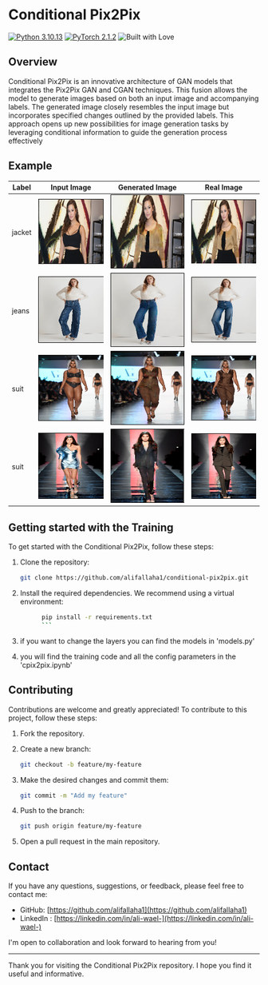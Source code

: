 # Conditional Pix2Pix
[![Python 3.10.13](https://img.shields.io/badge/python-3.10.13-blue.svg)](https://www.python.org/downloads/release/python-31013/)
[![PyTorch 2.1.2](https://img.shields.io/badge/pytorch-2.1.2-ee4c2c.svg)](https://pytorch.org/)
![Built with Love](https://img.shields.io/badge/built%20with-%E2%9D%A4-red.svg)

## Overview

Conditional Pix2Pix is an innovative architecture of GAN models that integrates the Pix2Pix GAN and CGAN techniques. This fusion allows the model to generate images based on both an input image and accompanying labels. The generated image closely resembles the input image but incorporates specified changes outlined by the provided labels. This approach opens up new possibilities for image generation tasks by leveraging conditional information to guide the generation process effectively

## Example

| Label | Input Image | Generated Image | Real Image |
|-------|-------------|-----------------|------------|
| jacket | ![Input Image 1](images/input1.png) | ![Generated Image 1](images/rse1.png) | ![Real Image 1](images/real1.png) |
| jeans | ![Input Image 2](images/input2.png) | ![Generated Image 2](images/rse2.png) | ![Real Image 2](images/real2.png) |
| suit | ![Input Image 3](images/input3.png) | ![Generated Image 3](images/res3.png) | ![Real Image 3](images/real3.png) |
| suit | ![Input Image 4](images/input4.png) | ![Generated Image 4](images/res4.png) | ![Real Image 4](images/real4.png) |



## Getting started with the Training 
To get started with the Conditional Pix2Pix, follow these steps:

1. Clone the repository:

      ```bash
      git clone https://github.com/alifallaha1/conditional-pix2pix.git
      ```

2. Install the required dependencies. We recommend using a virtual environment:
   ```bash
         pip install -r requirements.txt
         ```

3. if you want to change the layers you can find the models in 'models.py'

4. you will find the training code and all the config parameters in the 'cpix2pix.ipynb'

## Contributing

Contributions are welcome and greatly appreciated! To contribute to this project, follow these steps:

1. Fork the repository.

2. Create a new branch:

   ```bash
   git checkout -b feature/my-feature
   ```

3. Make the desired changes and commit them:
   
   ```bash
   git commit -m "Add my feature"
   ```

4. Push to the branch:
      
   ```bash
   git push origin feature/my-feature
   ```

5. Open a pull request in the main repository.


## Contact

If you have any questions, suggestions, or feedback, please feel free to contact me:

- GitHub: [https://github.com/alifallaha1](https://github.com/alifallaha1)
- LinkedIn : [https://linkedin.com/in/ali-wael-](https://linkedin.com/in/ali-wael-)

I'm open to collaboration and look forward to hearing from you!

---
Thank you for visiting the Conditional Pix2Pix repository. I hope you find it useful and informative.
